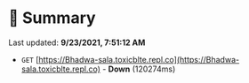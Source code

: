 # 📖 Summary
Last updated: **9/23/2021, 7:51:12 AM**

- `GET` [https://Bhadwa-sala.toxicblte.repl.co](https://Bhadwa-sala.toxicblte.repl.co) - **Down** (120274ms)
